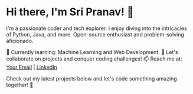# Hi there, I'm Sri Pranav! 👋

I'm a passionate coder and tech explorer. I enjoy diving into the intricacies of Python, Java, and more. Open-source enthusiast and problem-solving aficionado.

🌱 Currently learning: Machine Learning and Web Development.
💬 Let's collaborate on projects and conquer coding challenges!
📫 Reach me at: [Your Email](sripranav.xiib@gmail.com) | [LinkedIn](https://www.linkedin.com/in/sri_pranav)

Check out my latest projects below and let's code something amazing together! 🚀
